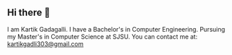 ## Hi there 👋
I am Kartik Gadagalli. I have a Bachelor's in Computer Engineering. Pursuing my Master's in Computer Science at SJSU.
You can contact me at: kartikgadli303@gmail.com

<!--
**zGadli/zGadli** is a ✨ _special_ ✨ repository because its `README.md` (this file) appears on your GitHub profile.

Here are some ideas to get you started:
- 😄 Pronouns: ...
- ⚡ Fun fact: ...
-->
